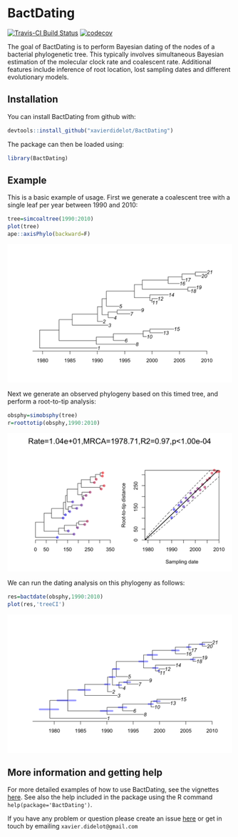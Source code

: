 
<!-- README.md is generated from README.Rmd. Please edit that file -->

# BactDating

[![Travis-CI Build
Status](https://travis-ci.com/xavierdidelot/BactDating.svg?branch=master)](https://travis-ci.com/xavierdidelot/BactDating)
[![codecov](https://codecov.io/gh/xavierdidelot/BactDating/branch/master/graph/badge.svg)](https://codecov.io/gh/xavierdidelot/BactDating)

The goal of BactDating is to perform Bayesian dating of the nodes of a
bacterial phylogenetic tree. This typically involves simultaneous
Bayesian estimation of the molecular clock rate and coalescent rate.
Additional features include inference of root location, lost sampling
dates and different evolutionary models.

## Installation

You can install BactDating from github with:

``` r
devtools::install_github("xavierdidelot/BactDating")
```

The package can then be loaded using:

``` r
library(BactDating)
```

## Example

This is a basic example of usage. First we generate a coalescent tree
with a single leaf per year between 1990 and 2010:

``` r
tree=simcoaltree(1990:2010)
plot(tree)
ape::axisPhylo(backward=F)
```

![](man/figures/unnamed-chunk-3-1.png)<!-- -->

Next we generate an observed phylogeny based on this timed tree, and
perform a root-to-tip analysis:

``` r
obsphy=simobsphy(tree)
r=roottotip(obsphy,1990:2010)
```

![](man/figures/unnamed-chunk-4-1.png)<!-- -->

We can run the dating analysis on this phylogeny as follows:

``` r
res=bactdate(obsphy,1990:2010)
plot(res,'treeCI')
```

![](man/figures/unnamed-chunk-5-1.png)<!-- -->

## More information and getting help

For more detailed examples of how to use BactDating, see the vignettes
[here](https://github.com/xavierdidelot/BactDating/tree/master/vignettes).
See also the help included in the package using the R command
`help(package='BactDating')`.

If you have any problem or question please create an issue
[here](https://github.com/xavierdidelot/BactDating/issues) or get in
touch by emailing `xavier.didelot@gmail.com`
